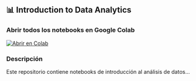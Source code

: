 ## 📊 Introduction to Data Analytics

### Abrir todos los notebooks en Google Colab

[![Abrir en Colab](https://colab.research.google.com/github/mauriciocarazas/Introuction_Data_Analytics/blob/main/load_all.ipynb)](https://colab.research.google.com/github/mauriciocarazas/Introuction_Data_Analytics/blob/main/load_all.ipynb)

### Descripción
Este repositorio contiene notebooks de introducción al análisis de datos...

